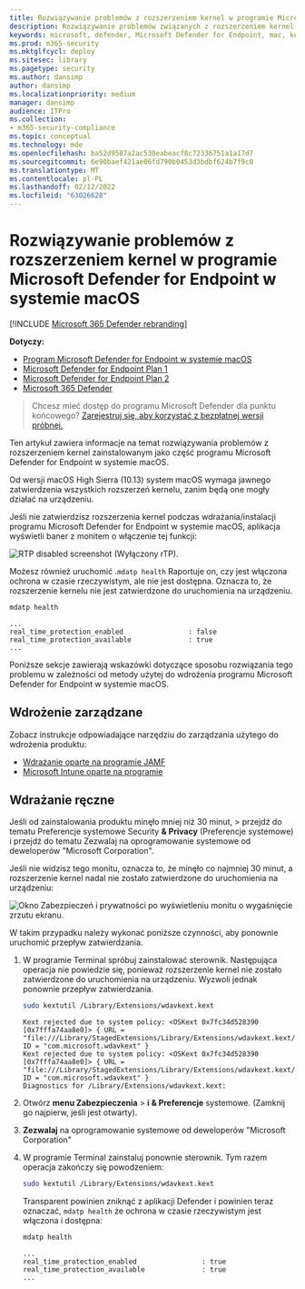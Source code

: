 ```yaml
---
title: Rozwiązywanie problemów z rozszerzeniem kernel w programie Microsoft Defender for Endpoint w systemie macOS
description: Rozwiązywanie problemów związanych z rozszerzeniem kernel w programie Microsoft Defender for Endpoint w systemie macOS.
keywords: microsoft, defender, Microsoft Defender for Endpoint, mac, kernel, extension
ms.prod: m365-security
ms.mktglfcycl: deploy
ms.sitesec: library
ms.pagetype: security
ms.author: dansimp
author: dansimp
ms.localizationpriority: medium
manager: dansimp
audience: ITPro
ms.collection:
- m365-security-compliance
ms.topic: conceptual
ms.technology: mde
ms.openlocfilehash: ba52d9587a2ac530eabeacf8c72336751a1a17d7
ms.sourcegitcommit: 6e90baef421ae06fd790b0453d3bdbf624b7f9c0
ms.translationtype: MT
ms.contentlocale: pl-PL
ms.lasthandoff: 02/12/2022
ms.locfileid: "63026628"
---
```

# <a name="troubleshoot-kernel-extension-issues-in-microsoft-defender-for-endpoint-on-macos"></a>Rozwiązywanie problemów z rozszerzeniem kernel w programie Microsoft Defender for Endpoint w systemie macOS

[!INCLUDE [Microsoft 365 Defender rebranding](../../includes/microsoft-defender.md)]


**Dotyczy:**

- [Program Microsoft Defender for Endpoint w systemie macOS](microsoft-defender-endpoint-mac.md)
- [Microsoft Defender for Endpoint Plan 1](https://go.microsoft.com/fwlink/p/?linkid=2154037)
- [Microsoft Defender for Endpoint Plan 2](https://go.microsoft.com/fwlink/p/?linkid=2154037)
- [Microsoft 365 Defender](https://go.microsoft.com/fwlink/?linkid=2118804)

> Chcesz mieć dostęp do programu Microsoft Defender dla punktu końcowego? [Zarejestruj się, aby korzystać z bezpłatnej wersji próbnej.](https://signup.microsoft.com/create-account/signup?products=7f379fee-c4f9-4278-b0a1-e4c8c2fcdf7e&ru=https://aka.ms/MDEp2OpenTrial?ocid=docs-wdatp-exposedapis-abovefoldlink)

Ten artykuł zawiera informacje na temat rozwiązywania problemów z rozszerzeniem kernel zainstalowanym jako część programu Microsoft Defender for Endpoint w systemie macOS.

Od wersji macOS High Sierra (10.13) system macOS wymaga jawnego zatwierdzenia wszystkich rozszerzeń kernelu, zanim będą one mogły działać na urządzeniu.

Jeśli nie zatwierdzisz rozszerzenia kernel podczas wdrażania/instalacji programu Microsoft Defender for Endpoint w systemie macOS, aplikacja wyświetli baner z monitem o włączenie tej funkcji:

   ![RTP disabled screenshot (Wyłączony rTP).](images/mdatp-32-main-app-fix.png)

Możesz również uruchomić .```mdatp health``` Raportuje on, czy jest włączona ochrona w czasie rzeczywistym, ale nie jest dostępna. Oznacza to, że rozszerzenie kernelu nie jest zatwierdzone do uruchomienia na urządzeniu.

```bash
mdatp health
```
```Output
...
real_time_protection_enabled                : false
real_time_protection_available              : true
...
```

Poniższe sekcje zawierają wskazówki dotyczące sposobu rozwiązania tego problemu w zależności od metody użytej do wdrożenia programu Microsoft Defender for Endpoint w systemie macOS.

## <a name="managed-deployment"></a>Wdrożenie zarządzane

Zobacz instrukcje odpowiadające narzędziu do zarządzania użytego do wdrożenia produktu:

- [Wdrażanie oparte na programie JAMF](mac-install-with-jamf.md)
- [Microsoft Intune oparte na programie](mac-install-with-intune.md#create-system-configuration-profiles)

## <a name="manual-deployment"></a>Wdrażanie ręczne

Jeśli od zainstalowania produktu minęło mniej niż 30 minut,  \> przejdź do tematu Preferencje systemowe Security **& Privacy** (Preferencje systemowe) i przejdź  do tematu Zezwalaj na oprogramowanie systemowe od deweloperów "Microsoft Corporation".

Jeśli nie widzisz tego monitu, oznacza to, że minęło co najmniej 30 minut, a rozszerzenie kernel nadal nie zostało zatwierdzone do uruchomienia na urządzeniu:

![Okno Zabezpieczeń i prywatności po wyświetleniu monitu o wygaśnięcie zrzutu ekranu.](images/mdatp-33-securityprivacysettings-noprompt.png)

W takim przypadku należy wykonać poniższe czynności, aby ponownie uruchomić przepływ zatwierdzania.

1. W programie Terminal spróbuj zainstalować sterownik. Następująca operacja nie powiedzie się, ponieważ rozszerzenie kernel nie zostało zatwierdzone do uruchomienia na urządzeniu. Wyzwoli jednak ponownie przepływ zatwierdzania.

    ```bash
    sudo kextutil /Library/Extensions/wdavkext.kext
    ```

    ```Output
    Kext rejected due to system policy: <OSKext 0x7fc34d528390 [0x7fffa74aa8e0]> { URL = "file:///Library/StagedExtensions/Library/Extensions/wdavkext.kext/", ID = "com.microsoft.wdavkext" }
    Kext rejected due to system policy: <OSKext 0x7fc34d528390 [0x7fffa74aa8e0]> { URL = "file:///Library/StagedExtensions/Library/Extensions/wdavkext.kext/", ID = "com.microsoft.wdavkext" }
    Diagnostics for /Library/Extensions/wdavkext.kext:
    ```

2. Otwórz **menu Zabezpieczenia** \> **i & Preferencje** systemowe. (Zamknij go najpierw, jeśli jest otwarty).

3. **Zezwalaj** na oprogramowanie systemowe od deweloperów "Microsoft Corporation"

4. W programie Terminal zainstaluj ponownie sterownik. Tym razem operacja zakończy się powodzeniem:

    ```bash
    sudo kextutil /Library/Extensions/wdavkext.kext
    ```

    Transparent powinien zniknąć z aplikacji Defender i powinien teraz oznaczać, ```mdatp health``` że ochrona w czasie rzeczywistym jest włączona i dostępna:

    ```bash
    mdatp health
    ```

    ```Output
    ...
    real_time_protection_enabled                : true
    real_time_protection_available              : true
    ...
    ```

